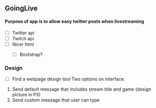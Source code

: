 ## GoingLive
#### Purpose of app is to allow easy twitter posts when livestreaming

* [ ] Twitter api
* [ ] Twitch api
* [ ] Nicer html
    * [ ] Bootstrap?


### Design
* [ ] Find a webpage design tool
Two options on interface:
1. Send default message that includes stream title and game (design picture in PS)
2. Send custom message that user can type